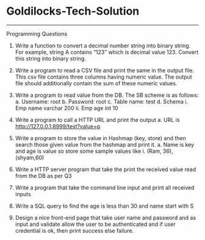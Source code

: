 # Goldilocks-Tech-Solution
**************************


Programming Questions
1. Write a function to convert a decimal number string into binary string.
For example, string A contains “123” which is decimal value 123. Convert
this string into binary string.
2. Write a program to read a CSV file and print the same in the output file.
This csv file contains three columns having numeric value. The output file
should additionally contain the sum of these numeric values.
3. Write a program to read value from the DB. The SB scheme is as follows:
a. Username: root
b. Password: root
c. Table name: test
d. Schema
i. Emp name varchar 200
ii. Emp age int 10

4. Write a program to call a HTTP URL and print the output
a. URL is http://127.0.0.1:8999/test?value=p
5. Write a program to store the value in Hashmap (key, store) and then
search those given value from the hashmap and print it.
a. Name is key and age is value so store some sample values like
i. (Ram, 36), (shyam,60)

6. Write a HTTP server program that take the print the received value read
from the DB as per Q3
7. Write a program that take the command line input and print all received
inputs
8. Write a SQL query to find the age is less than 30 and name start with S
9. Design a nice front-­­end page that take user name and password and as
input and validate allow the user to be authenticated and if user
credential is ok, then print success else failure.
